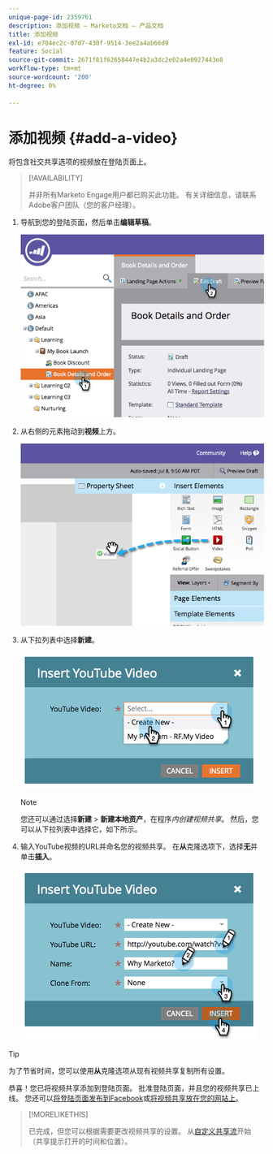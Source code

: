 ```yaml
---
unique-page-id: 2359761
description: 添加视频 — Marketo文档 — 产品文档
title: 添加视频
exl-id: e704ec2c-07d7-430f-9514-3ee2a4ab66d9
feature: Social
source-git-commit: 2671f81f62658447e4b2a3dc2e02a4e0927443e8
workflow-type: tm+mt
source-wordcount: '200'
ht-degree: 0%

---
```


# 添加视频 {#add-a-video}

将包含社交共享选项的视频放在登陆页面上。

>[!AVAILABILITY]
>
>并非所有Marketo Engage用户都已购买此功能。 有关详细信息，请联系Adobe客户团队（您的客户经理）。

1. 导航到您的登陆页面，然后单击&#x200B;**编辑草稿**。

   ![](assets/image2014-9-23-16-3a49-3a49.png)

1. 从右侧的元素拖动到&#x200B;**视频**&#x200B;上方。

   ![](assets/image2014-9-23-16-3a51-3a0.png)

1. 从下拉列表中选择&#x200B;**新建**。

   ![](assets/image2014-9-23-16-3a51-3a11.png)

   >[!NOTE]
   >
   >您还可以通过选择&#x200B;**新建** > **新建本地资产**，在程序&#x200B;_内创建视频共享_。 然后，您可以从下拉列表中选择它，如下所示。

1. 输入YouTube视频的URL并命名您的视频共享。 在&#x200B;**从**&#x200B;克隆选项下，选择&#x200B;**无**&#x200B;并单击&#x200B;**插入**。

   ![](assets/image2014-9-23-16-3a51-3a32.png)

>[!TIP]
>
>为了节省时间，您可以使用&#x200B;**从**&#x200B;克隆选项从现有视频共享复制所有设置。

恭喜！您已将视频共享添加到登陆页面。 批准登陆页面，并且您的视频共享已上线。 您还可以[将登陆页面发布到Facebook](/help/marketo/product-docs/demand-generation/facebook/publish-landing-pages-to-facebook.md)或[将视频共享放在您的网站上](/help/marketo/product-docs/demand-generation/social/configuring-social-actions/customize-video-share-flow.md)。

>[!MORELIKETHIS]
>
>已完成，但您可以根据需要更改视频共享的设置。 从[自定义共享流](/help/marketo/product-docs/demand-generation/social/configuring-social-actions/customize-video-share-flow.md)开始（共享提示打开的时间和位置）。
